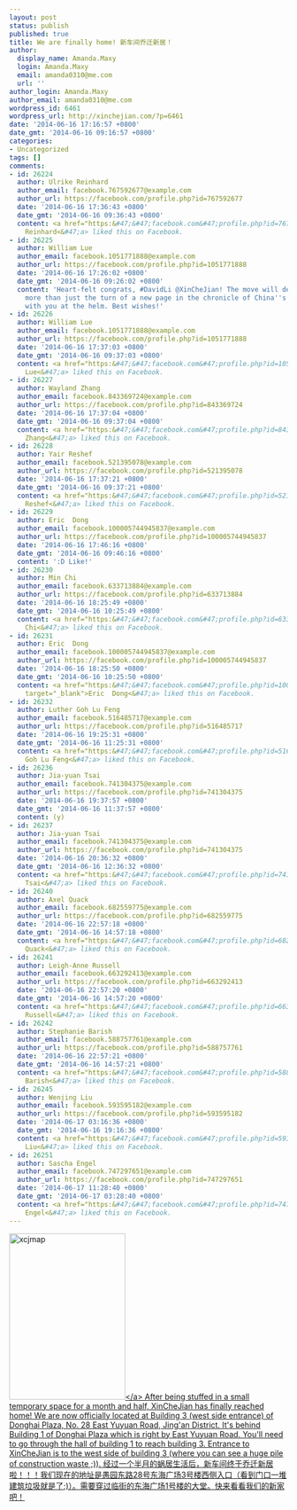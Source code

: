```yaml
---
layout: post
status: publish
published: true
title: We are finally home! 新车间乔迁新居！
author:
  display_name: Amanda.Maxy
  login: Amanda.Maxy
  email: amanda0310@me.com
  url: ''
author_login: Amanda.Maxy
author_email: amanda0310@me.com
wordpress_id: 6461
wordpress_url: http://xinchejian.com/?p=6461
date: '2014-06-16 17:16:57 +0800'
date_gmt: '2014-06-16 09:16:57 +0800'
categories:
- Uncategorized
tags: []
comments:
- id: 26224
  author: Ulrike Reinhard
  author_email: facebook.767592677@example.com
  author_url: https://facebook.com/profile.php?id=767592677
  date: '2014-06-16 17:36:43 +0800'
  date_gmt: '2014-06-16 09:36:43 +0800'
  content: <a href="https:&#47;&#47;facebook.com&#47;profile.php?id=767592677" target="_blank">Ulrike
    Reinhard<&#47;a> liked this on Facebook.
- id: 26225
  author: William Lue
  author_email: facebook.1051771888@example.com
  author_url: https://facebook.com/profile.php?id=1051771888
  date: '2014-06-16 17:26:02 +0800'
  date_gmt: '2014-06-16 09:26:02 +0800'
  content: 'Heart-felt congrats, #DavidLi @XinCheJian! The move will definitely mark
    more than just the turn of a new page in the chronicle of China''s maker movement
    with you at the helm. Best wishes!'
- id: 26226
  author: William Lue
  author_email: facebook.1051771888@example.com
  author_url: https://facebook.com/profile.php?id=1051771888
  date: '2014-06-16 17:37:03 +0800'
  date_gmt: '2014-06-16 09:37:03 +0800'
  content: <a href="https:&#47;&#47;facebook.com&#47;profile.php?id=1051771888" target="_blank">William
    Lue<&#47;a> liked this on Facebook.
- id: 26227
  author: Wayland Zhang
  author_email: facebook.843369724@example.com
  author_url: https://facebook.com/profile.php?id=843369724
  date: '2014-06-16 17:37:04 +0800'
  date_gmt: '2014-06-16 09:37:04 +0800'
  content: <a href="https:&#47;&#47;facebook.com&#47;profile.php?id=843369724" target="_blank">Wayland
    Zhang<&#47;a> liked this on Facebook.
- id: 26228
  author: Yair Reshef
  author_email: facebook.521395078@example.com
  author_url: https://facebook.com/profile.php?id=521395078
  date: '2014-06-16 17:37:21 +0800'
  date_gmt: '2014-06-16 09:37:21 +0800'
  content: <a href="https:&#47;&#47;facebook.com&#47;profile.php?id=521395078" target="_blank">Yair
    Reshef<&#47;a> liked this on Facebook.
- id: 26229
  author: Eric  Dong
  author_email: facebook.100005744945837@example.com
  author_url: https://facebook.com/profile.php?id=100005744945837
  date: '2014-06-16 17:46:16 +0800'
  date_gmt: '2014-06-16 09:46:16 +0800'
  content: ':D Like!'
- id: 26230
  author: Min Chi
  author_email: facebook.633713884@example.com
  author_url: https://facebook.com/profile.php?id=633713884
  date: '2014-06-16 18:25:49 +0800'
  date_gmt: '2014-06-16 10:25:49 +0800'
  content: <a href="https:&#47;&#47;facebook.com&#47;profile.php?id=633713884" target="_blank">Min
    Chi<&#47;a> liked this on Facebook.
- id: 26231
  author: Eric  Dong
  author_email: facebook.100005744945837@example.com
  author_url: https://facebook.com/profile.php?id=100005744945837
  date: '2014-06-16 18:25:50 +0800'
  date_gmt: '2014-06-16 10:25:50 +0800'
  content: <a href="https:&#47;&#47;facebook.com&#47;profile.php?id=100005744945837"
    target="_blank">Eric  Dong<&#47;a> liked this on Facebook.
- id: 26232
  author: Luther Goh Lu Feng
  author_email: facebook.516485717@example.com
  author_url: https://facebook.com/profile.php?id=516485717
  date: '2014-06-16 19:25:31 +0800'
  date_gmt: '2014-06-16 11:25:31 +0800'
  content: <a href="https:&#47;&#47;facebook.com&#47;profile.php?id=516485717" target="_blank">Luther
    Goh Lu Feng<&#47;a> liked this on Facebook.
- id: 26236
  author: Jia-yuan Tsai
  author_email: facebook.741304375@example.com
  author_url: https://facebook.com/profile.php?id=741304375
  date: '2014-06-16 19:37:57 +0800'
  date_gmt: '2014-06-16 11:37:57 +0800'
  content: (y)
- id: 26237
  author: Jia-yuan Tsai
  author_email: facebook.741304375@example.com
  author_url: https://facebook.com/profile.php?id=741304375
  date: '2014-06-16 20:36:32 +0800'
  date_gmt: '2014-06-16 12:36:32 +0800'
  content: <a href="https:&#47;&#47;facebook.com&#47;profile.php?id=741304375" target="_blank">Jia-yuan
    Tsai<&#47;a> liked this on Facebook.
- id: 26240
  author: Axel Quack
  author_email: facebook.682559775@example.com
  author_url: https://facebook.com/profile.php?id=682559775
  date: '2014-06-16 22:57:18 +0800'
  date_gmt: '2014-06-16 14:57:18 +0800'
  content: <a href="https:&#47;&#47;facebook.com&#47;profile.php?id=682559775" target="_blank">Axel
    Quack<&#47;a> liked this on Facebook.
- id: 26241
  author: Leigh-Anne Russell
  author_email: facebook.663292413@example.com
  author_url: https://facebook.com/profile.php?id=663292413
  date: '2014-06-16 22:57:20 +0800'
  date_gmt: '2014-06-16 14:57:20 +0800'
  content: <a href="https:&#47;&#47;facebook.com&#47;profile.php?id=663292413" target="_blank">Leigh-Anne
    Russell<&#47;a> liked this on Facebook.
- id: 26242
  author: Stephanie Barish
  author_email: facebook.588757761@example.com
  author_url: https://facebook.com/profile.php?id=588757761
  date: '2014-06-16 22:57:21 +0800'
  date_gmt: '2014-06-16 14:57:21 +0800'
  content: <a href="https:&#47;&#47;facebook.com&#47;profile.php?id=588757761" target="_blank">Stephanie
    Barish<&#47;a> liked this on Facebook.
- id: 26245
  author: Wenjing Liu
  author_email: facebook.593595182@example.com
  author_url: https://facebook.com/profile.php?id=593595182
  date: '2014-06-17 03:16:36 +0800'
  date_gmt: '2014-06-16 19:16:36 +0800'
  content: <a href="https:&#47;&#47;facebook.com&#47;profile.php?id=593595182" target="_blank">Wenjing
    Liu<&#47;a> liked this on Facebook.
- id: 26251
  author: Sascha Engel
  author_email: facebook.747297651@example.com
  author_url: https://facebook.com/profile.php?id=747297651
  date: '2014-06-17 11:28:40 +0800'
  date_gmt: '2014-06-17 03:28:40 +0800'
  content: <a href="https:&#47;&#47;facebook.com&#47;profile.php?id=747297651" target="_blank">Sascha
    Engel<&#47;a> liked this on Facebook.
---
```

<p><a href="http:&#47;&#47;xinchejian.com&#47;wp-content&#47;uploads&#47;2014&#47;06&#47;xcjmap.jpg"><img class="aligncenter size-medium wp-image-6510" src="http:&#47;&#47;xinchejian.com&#47;wp-content&#47;uploads&#47;2014&#47;06&#47;xcjmap-210x300.jpg" alt="xcjmap" width="210" height="300" &#47;><&#47;a> After being stuffed in a small temporary space for a month and half, XinCheJian has finally reached home! We are now officially located at Building 3 (west side entrance) of Donghai Plaza, No. 28 East Yuyuan Road, Jing'an District. It's behind Building 1 of Donghai Plaza which is right by East Yuyuan Road. You'll need to go through the hall of building 1 to reach building 3. Entrance to XinCheJian is to the west side of building 3 (where you can see a huge pile of construction waste ;)). 经过一个半月的蜗居生活后，新车间终于乔迁新居啦！！！我们现在的地址是愚园东路28号东海广场3号楼西侧入口（看到门口一堆建筑垃圾就是了;)）。需要穿过临街的东海广场1号楼的大堂。快来看看我们的新家吧！</p>
